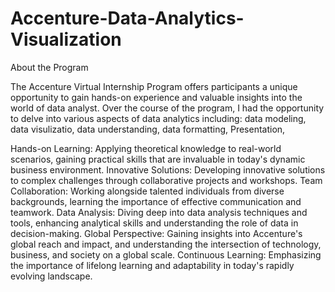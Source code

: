 # Accenture-Data-Analytics-Visualization

About the Program

The Accenture Virtual Internship Program offers participants a unique opportunity to gain hands-on experience and valuable insights into the world of data analyst. Over the course of the program, I had the opportunity to delve into various aspects of  data analytics including: data modeling, data visulizatio, data understanding,
data formatting, Presentation,

Hands-on Learning: Applying theoretical knowledge to real-world scenarios, gaining practical skills that are invaluable in today's dynamic business environment.
Innovative Solutions: Developing innovative solutions to complex challenges through collaborative projects and workshops.
Team Collaboration: Working alongside talented individuals from diverse backgrounds, learning the importance of effective communication and teamwork.
Data Analysis: Diving deep into data analysis techniques and tools, enhancing analytical skills and understanding the role of data in decision-making.
Global Perspective: Gaining insights into Accenture's global reach and impact, and understanding the intersection of technology, business, and society on a global scale.
Continuous Learning: Emphasizing the importance of lifelong learning and adaptability in today's rapidly evolving landscape.
